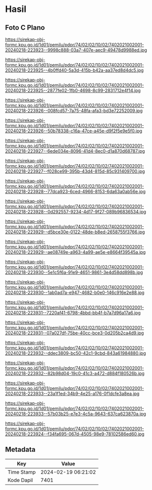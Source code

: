 # Hasil

## Foto C Plano

https://sirekap-obj-formc.kpu.go.id/1d01/pemilu/pdpr/74/02/02/10/02/7402021002001-20240218-223923--9998c888-03a7-407e-aec9-49478d9988ed.jpg

https://sirekap-obj-formc.kpu.go.id/1d01/pemilu/pdpr/74/02/02/10/02/7402021002001-20240218-223925--4b0ffd40-5a3d-415b-b42a-aa37ed8d4dc5.jpg

https://sirekap-obj-formc.kpu.go.id/1d01/pemilu/pdpr/74/02/02/10/02/7402021002001-20240218-223925--2877fe02-1fb0-4698-8c99-2831712e4f14.jpg

https://sirekap-obj-formc.kpu.go.id/1d01/pemilu/pdpr/74/02/02/10/02/7402021002001-20240218-223926--008fcd57-7a75-48fa-afa3-bd3e72252009.jpg

https://sirekap-obj-formc.kpu.go.id/1d01/pemilu/pdpr/74/02/02/10/02/7402021002001-20240218-223926--50b78338-c16a-47ce-a45e-d9f2f5e9e5f0.jpg

https://sirekap-obj-formc.kpu.go.id/1d01/pemilu/pdpr/74/02/02/10/02/7402021002001-20240218-223927--6ede034e-8096-41d4-8ec0-d1a870d68787.jpg

https://sirekap-obj-formc.kpu.go.id/1d01/pemilu/pdpr/74/02/02/10/02/7402021002001-20240218-223927--f028ce99-395b-43d4-815d-85c931409700.jpg

https://sirekap-obj-formc.kpu.go.id/1d01/pemilu/pdpr/74/02/02/10/02/7402021002001-20240218-223928--77dca923-6ced-4966-8153-6da63a0ab56e.jpg

https://sirekap-obj-formc.kpu.go.id/1d01/pemilu/pdpr/74/02/02/10/02/7402021002001-20240218-223928--0d292557-9234-4d17-9f27-089b96836534.jpg

https://sirekap-obj-formc.kpu.go.id/1d01/pemilu/pdpr/74/02/02/10/02/7402021002001-20240218-223929--d5bce30e-0122-48de-b8ed-2658755f3766.jpg

https://sirekap-obj-formc.kpu.go.id/1d01/pemilu/pdpr/74/02/02/10/02/7402021002001-20240218-223929--ae08749e-a963-4a99-ae5e-e8664f39545a.jpg

https://sirekap-obj-formc.kpu.go.id/1d01/pemilu/pdpr/74/02/02/10/02/7402021002001-20240218-223930--5e1c5f6a-91e9-4651-9861-3e4d58dd898b.jpg

https://sirekap-obj-formc.kpu.go.id/1d01/pemilu/pdpr/74/02/02/10/02/7402021002001-20240218-223930--1ab0ad7a-e947-4682-b0e0-146c916e2e88.jpg

https://sirekap-obj-formc.kpu.go.id/1d01/pemilu/pdpr/74/02/02/10/02/7402021002001-20240218-223931--7220af41-6798-4bbd-bb4f-b7a7d96a17a6.jpg

https://sirekap-obj-formc.kpu.go.id/1d01/pemilu/pdpr/74/02/02/10/02/7402021002001-20240218-223931--07a027df-75be-40cc-bce3-0d205b2ca4d9.jpg

https://sirekap-obj-formc.kpu.go.id/1d01/pemilu/pdpr/74/02/02/10/02/7402021002001-20240218-223932--ddec3809-bc50-42c1-9cbd-843a61984880.jpg

https://sirekap-obj-formc.kpu.go.id/1d01/pemilu/pdpr/74/02/02/10/02/7402021002001-20240218-223932--82b98d04-19c0-41c3-a472-d884f180526b.jpg

https://sirekap-obj-formc.kpu.go.id/1d01/pemilu/pdpr/74/02/02/10/02/7402021002001-20240218-223933--23a1f1ed-34b9-4e25-a176-0f1dcfe3a8ea.jpg

https://sirekap-obj-formc.kpu.go.id/1d01/pemilu/pdpr/74/02/02/10/02/7402021002001-20240218-223933--57b03b25-e7e3-4c5a-9643-637ca623870a.jpg

https://sirekap-obj-formc.kpu.go.id/1d01/pemilu/pdpr/74/02/02/10/02/7402021002001-20240218-223924--f34fa695-067d-4505-98e9-78102586ed60.jpg


## Metadata

| Key        | Value               |
| ---------- | ------------------- |
| Time Stamp | 2024-02-19 06:21:02 |
| Kode Dapil | 7401                |



